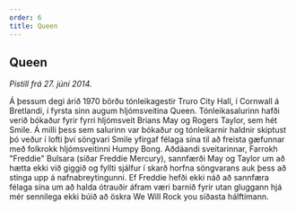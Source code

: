 ```yaml
---
order: 6
title: Queen
---
```


## Queen

*Pistill frá 27. júní 2014.*

Á þessum degi árið 1970 börðu tónleikagestir Truro City Hall, í Cornwall á Bretlandi, í fyrsta sinn augum hljómsveitina Queen. Tónleikasalurinn hafði verið bókaður fyrir fyrri hljómsveit Brians May og Rogers Taylor, sem hét Smile. Á milli þess sem salurinn var bókaður og tónleikarnir haldnir skiptust þó veður í lofti því söngvari Smile yfirgaf félaga sína til að freista gæfunnar með folkrokk hljómsveitinni Humpy Bong. Aðdáandi sveitarinnar, Farrokh "Freddie" Bulsara (síðar Freddie Mercury), sannfærði May og Taylor um að hætta ekki við giggið og fyllti sjálfur í skarð horfna söngvarans auk þess að stinga upp á nafnabreytingunni. Ef Freddie hefði ekki náð að sannfæra félaga sína um að halda ótrauðir áfram væri barnið fyrir utan gluggann hjá mér sennilega ekki búið að öskra We Will Rock you síðasta hálftímann.
